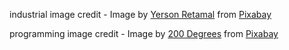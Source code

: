 industrial image credit - Image by <a href="https://pixabay.com/users/voltamax-60363/?utm_source=link-attribution&amp;utm_medium=referral&amp;utm_campaign=image&amp;utm_content=1636390">Yerson Retamal</a> from <a href="https://pixabay.com/?utm_source=link-attribution&amp;utm_medium=referral&amp;utm_campaign=image&amp;utm_content=1636390">Pixabay</a>

programming image credit - Image by <a href="https://pixabay.com/users/200degrees-2051452/?utm_source=link-attribution&amp;utm_medium=referral&amp;utm_campaign=image&amp;utm_content=1653351">200 Degrees</a> from <a href="https://pixabay.com/?utm_source=link-attribution&amp;utm_medium=referral&amp;utm_campaign=image&amp;utm_content=1653351">Pixabay</a>